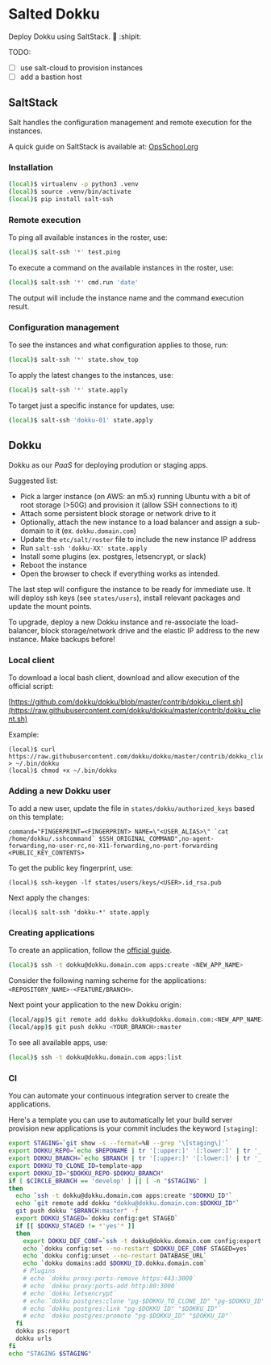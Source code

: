 # Salted Dokku

Deploy Dokku using SaltStack. :whale: :shipit:

TODO:
 * [ ] use salt-cloud to provision instances
 * [ ] add a bastion host

## SaltStack

Salt handles the configuration management and remote execution for the
instances.

A quick guide on SaltStack is available at:
[OpsSchool.org](http://www.opsschool.org/en/latest/config_management.html#saltstack)

### Installation

```bash
(local)$ virtualenv -p python3 .venv
(local)$ source .venv/bin/activate
(local)$ pip install salt-ssh
```

### Remote execution

To ping all available instances in the roster, use:

```bash
(local)$ salt-ssh '*' test.ping
```

To execute a command on the available instances in the roster, use:

```bash
(local)$ salt-ssh '*' cmd.run 'date'
```

The output will include the instance name and the command execution result.

### Configuration management

To see the instances and what configuration applies to those, run:

```bash
(local)$ salt-ssh '*' state.show_top
```

To apply the latest changes to the instances, use:

```bash
(local)$ salt-ssh '*' state.apply
```

To target just a specific instance for updates, use:

```bash
(local)$ salt-ssh 'dokku-01' state.apply
```

## Dokku

Dokku as our _PaaS_ for deploying prodution or staging apps.

Suggested list:
 * Pick a larger instance (on AWS: an m5.x) running Ubuntu with a bit of root
   storage (>50G) and provision it (allow SSH connections to it)
 * Attach some persistent block storage or network drive to it
 * Optionally, attach the new instance to a load balancer and assign a
   sub-domain to it (ex. `dokku.domain.com`)
 * Update the `etc/salt/roster` file to include the new instance IP address
 * Run `salt-ssh 'dokku-XX' state.apply`
 * Install some plugins (ex. postgres, letsencrypt, or slack)
 * Reboot the instance
 * Open the browser to check if everything works as intended.

The last step will configure the instance to be ready for immediate use.
It will deploy ssh keys (see `states/users`), install relevant packages and
update the mount points.

To upgrade, deploy a new Dokku instance and re-associate the load-balancer,
block storage/network drive and the elastic IP address to the new instance.
Make backups before!

### Local client

To download a local bash client, download and allow execution of the official
script:

[https://github.com/dokku/dokku/blob/master/contrib/dokku_client.sh](https://raw.githubusercontent.com/dokku/dokku/master/contrib/dokku_client.sh)

Example:
```
(local)$ curl https://raw.githubusercontent.com/dokku/dokku/master/contrib/dokku_client.sh > ~/.bin/dokku
(local)$ chmod +x ~/.bin/dokku
```

### Adding a new Dokku user

To add a new user, update the file in `states/dokku/authorized_keys` based
on this template:
```
command="FINGERPRINT=<FINGERPRINT> NAME=\"<USER_ALIAS>\" `cat /home/dokku/.sshcommand` $SSH_ORIGINAL_COMMAND",no-agent-forwarding,no-user-rc,no-X11-forwarding,no-port-forwarding <PUBLIC_KEY_CONTENTS>
```

To get the public key fingerprint, use:
```
(local)$ ssh-keygen -lf states/users/keys/<USER>.id_rsa.pub
```

Next apply the changes:

```
(local)$ salt-ssh 'dokku-*' state.apply
```

### Creating applications

To create an application, follow the
[official guide](http://dokku.viewdocs.io/dokku~v0.12.10/deployment/application-deployment/#create-the-app).

```bash
(local)$ ssh -t dokku@dokku.domain.com apps:create <NEW_APP_NAME>
```

Consider the following naming scheme for the applications:
`<REPOSITORY_NAME>-<FEATURE/BRANCH>`.

Next point your application to the new Dokku origin:

```bash
(local/app)$ git remote add dokku dokku@dokku.domain.com:<NEW_APP_NAME>
(local/app)$ git push dokku <YOUR_BRANCH>:master
```

To see all available apps, use:

```bash
(local)$ ssh -t dokku@dokku.domain.com apps:list
```

### CI

You can automate your continuous integration server to create the applications.

Here's a template you can use to automatically let your build server provision
new applications is your commit includes the keyword `[staging]`:

```bash
export STAGING=`git show -s --format=%B --grep '\[staging\]'`
export DOKKU_REPO=`echo $REPONAME | tr '[:upper:]' '[:lower:]' | tr '_' '-'`
export DOKKU_BRANCH=`echo $BRANCH | tr '[:upper:]' '[:lower:]' | tr '_' '-'`
export DOKKU_TO_CLONE_ID=template-app
export DOKKU_ID="$DOKKU_REPO-$DOKKU_BRANCH"
if [ $CIRCLE_BRANCH == 'develop' ] || [ -n "$STAGING" ]
then
  echo `ssh -t dokku@dokku.domain.com apps:create "$DOKKU_ID"`
  echo `git remote add dokku "dokku@dokku.domain.com:$DOKKU_ID"`
  git push dokku "$BRANCH:master" -f
  export DOKKU_STAGED=`dokku config:get STAGED`
  if [[ $DOKKU_STAGED != *'yes'* ]]
  then
    export DOKKU_DEF_CONF=`ssh -t dokku@dokku.domain.com config:export --format=shell $DOKKU_TO_CLONE_ID`
    echo `dokku config:set --no-restart $DOKKU_DEF_CONF STAGED=yes`
    echo `dokku config:unset --no-restart DATABASE_URL`
    echo `dokku domains:add $DOKKU_ID.dokku.domain.com`
    # Plugins
    # echo `dokku proxy:ports-remove https:443:3000`
    # echo `dokku proxy:ports-add http:80:3000`
    # echo `dokku letsencrypt`
    # echo `dokku postgres:clone "pg-$DOKKU_TO_CLONE_ID" "pg-$DOKKU_ID"`
    # echo `dokku postgres:link "pg-$DOKKU_ID" "$DOKKU_ID"`
    # echo `dokku postgres:promote "pg-$DOKKU_ID" "$DOKKU_ID"`
  fi
  dokku ps:report
  dokku urls
fi
echo "STAGING $STAGING"
```
